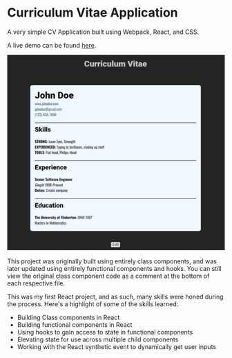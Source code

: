 # Curriculum Vitae Application

A very simple CV Application built using Webpack, React, and CSS. 

A live demo can be found [here](https://bryantmeskill.github.io/CVApplication/).

![Image of CV Application](https://github.com/BryantMeskill/CVApplication/blob/main/src/img/Example.png)

This project was originally built using entirely class components, and was later updated using entirely functional components and hooks.
You can still view the original class component code as a comment at the bottom of each respective file.

This was my first React project, and as such, many skills were honed during the process. Here's a highlight of some of the skills learned:

* Building Class components in React
* Building functional components in React
* Using hooks to gain access to state in functional components
* Elevating state for use across multiple child components
* Working with the React synthetic event to dynamically get user inputs


